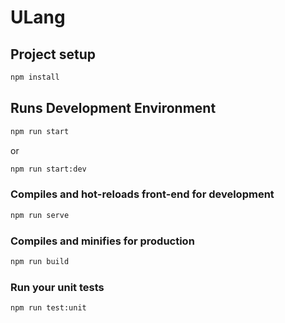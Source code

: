 # ULang

## Project setup

```sh
npm install
```

## Runs Development Environment

```sh
npm run start
```

or

```sh
npm run start:dev
```

### Compiles and hot-reloads front-end for development

```sh
npm run serve
```

### Compiles and minifies for production

```sh
npm run build
```

### Run your unit tests

```sh
npm run test:unit
```
